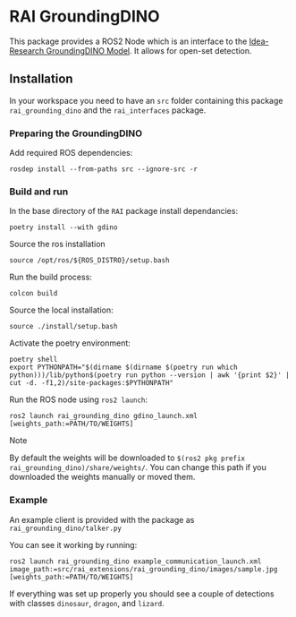 # RAI GroundingDINO

This package provides a ROS2 Node which is an interface to the [Idea-Research GroundingDINO Model](https://github.com/IDEA-Research/GroundingDINO).
It allows for open-set detection.

## Installation

In your workspace you need to have an `src` folder containing this package `rai_grounding_dino` and the `rai_interfaces` package.

### Preparing the GroundingDINO

Add required ROS dependencies:

```
rosdep install --from-paths src --ignore-src -r
```

### Build and run

In the base directory of the `RAI` package install dependancies:

```
poetry install --with gdino
```

Source the ros installation

```
source /opt/ros/${ROS_DISTRO}/setup.bash
```

Run the build process:

```
colcon build
```

Source the local installation:

```
source ./install/setup.bash
```

Activate the poetry environment:

```
poetry shell
export PYTHONPATH="$(dirname $(dirname $(poetry run which python)))/lib/python$(poetry run python --version | awk '{print $2}' | cut -d. -f1,2)/site-packages:$PYTHONPATH"
```

Run the ROS node using `ros2 launch`:

```
ros2 launch rai_grounding_dino gdino_launch.xml [weights_path:=PATH/TO/WEIGHTS]
```

> [!NOTE]
> By default the weights will be downloaded to `$(ros2 pkg prefix rai_grounding_dino)/share/weights/`.
> You can change this path if you downloaded the weights manually or moved them.

### Example

An example client is provided with the package as `rai_grounding_dino/talker.py`

You can see it working by running:

```
ros2 launch rai_grounding_dino example_communication_launch.xml image_path:=src/rai_extensions/rai_grounding_dino/images/sample.jpg [weights_path:=PATH/TO/WEIGHTS]
```

If everything was set up properly you should see a couple of detections with classes `dinosaur`, `dragon`, and `lizard`.
